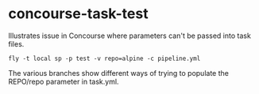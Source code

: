 # concourse-task-test

Illustrates issue in Concourse where parameters can't be passed into task files.

`fly -t local sp -p test -v repo=alpine -c pipeline.yml`

The various branches show different ways of trying to populate the REPO/repo parameter in task.yml.
